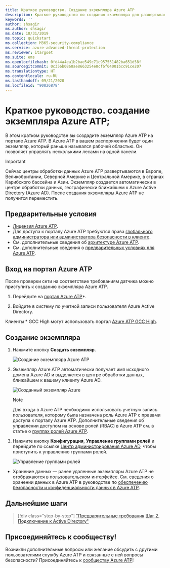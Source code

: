 ```yaml
---
title: Краткое руководство. Создание экземпляра Azure ATP
description: Краткое руководство по созданию экземпляра для развертывания Azure ATP — первого шага установки Azure ATP.
keywords: ''
author: shsagir
ms.author: shsagir
ms.date: 10/31/2019
ms.topic: quickstart
ms.collection: M365-security-compliance
ms.service: azure-advanced-threat-protection
ms.reviewer: itargoet
ms.suite: ems
ms.openlocfilehash: 0fd44a4ea1b2bae549c71c957551482ba651d58f
ms.sourcegitcommit: 0c356b0860ae8663254e0cf6f04001bcc91ce207
ms.translationtype: HT
ms.contentlocale: ru-RU
ms.lasthandoff: 09/21/2020
ms.locfileid: "90826878"
---
```

# <a name="quickstart-create-your-azure-atp-instance"></a>Краткое руководство. создание экземпляра Azure ATP;

В этом кратком руководстве вы создадите экземпляр Azure ATP на портале Azure ATP. В Azure ATP в вашем распоряжении будет один экземпляр, который раньше назывался рабочей областью. Он позволяет управлять несколькими лесами на одной панели.

> [!IMPORTANT]
> Сейчас центры обработки данных Azure ATP развертываются в Европе, Великобритании, Северной Америке и Центральной Америке, в странах Карибского бассейна и Азии. Экземпляр создается автоматически в центре обработки данных, географически ближайшем к Azure Active Directory (Azure AD). После создания экземпляры Azure ATP не получится переместить.

## <a name="prerequisites"></a>Предварительные условия

- [Лицензия Azure ATP](technical-faq.md#licensing-and-privacy).
- Для доступа к порталу Azure ATP требуются права [глобального администратора или администратора безопасности в клиенте](/azure/active-directory/users-groups-roles/directory-assign-admin-roles#available-roles).
- См. дополнительные сведения об [архитектуре Azure ATP](architecture.md).
- См. дополнительные сведения о [предварительных условиях для Azure ATP](prerequisites.md).

## <a name="sign-in-to-the-azure-atp-portal"></a>Вход на портал Azure ATP

После проверки сети на соответствие требованиям датчика можно приступить к созданию экземпляра Azure ATP.

1. Перейдите на [портал Azure ATP](https://portal.atp.azure.com)*.

1. Войдите в систему по учетной записи пользователя Azure Active Directory.

Клиенты \* GCC High могут использовать портал [Azure ATP GCC High](http://portal.atp.azure.us).

## <a name="create-your-instance"></a>Создание экземпляра

1. Нажмите кнопку **Создать экземпляр**.

    ![Создание экземпляра Azure ATP](media/create-instance.png)

1. Экземпляр Azure ATP автоматически получает имя исходного домена Azure AD и выделяется в центре обработки данных, ближайшем к вашему клиенту Azure AD.

    ![Созданный экземпляр Azure](media/instance-created.png)

    > [!NOTE]
    > Для входа в Azure ATP необходимо использовать учетную запись пользователя, которому была назначена роль Azure ATP с правами доступа к порталу Azure ATP. Дополнительные сведения об управлении доступом на основе ролей (RBAC) в Azure ATP см. в статье о [группах ролей Azure ATP](role-groups.md).

1. Нажмите кнопку **Конфигурация**, **Управление группами ролей** и перейдите по ссылке [Центр администрирования Azure AD](/azure/active-directory/active-directory-assign-admin-roles-azure-portal), чтобы приступить к управлению группами ролей.

    ![Управление группами ролей](media/creation-manage-role-groups.png)

- Хранение данных — ранее удаленные экземпляры Azure ATP не отображаются в пользовательском интерфейсе. См. сведения о хранении данных в Azure ATP в руководстве по [обеспечению безопасности и конфиденциальности данных в Azure ATP](privacy-compliance.md).

## <a name="next-steps"></a>Дальнейшие шаги

> [!div class="step-by-step"]
> ["Предварительные требования](prerequisites.md)
> [Шаг 2. Подключение к Active Directory"](install-step2.md)

## <a name="join-the-community"></a>Присоединяйтесь к сообществу!

Возникли дополнительные вопросы или желание обсудить с другими пользователями службу Azure ATP и связанные с ней вопросы безопасности? Присоединяйтесь к [сообществу Azure ATP](https://aka.ms/azureatpcommunity)!